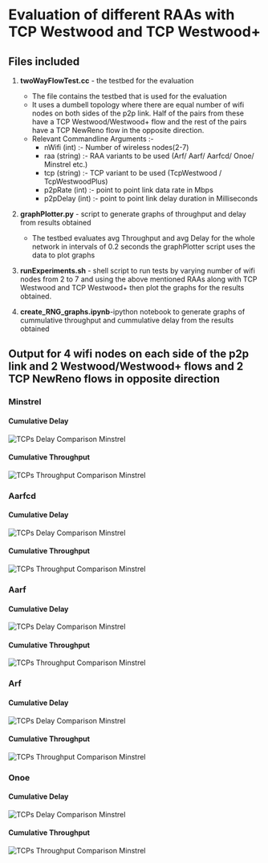 # Evaluation of different RAAs with TCP Westwood and TCP Westwood+

## Files included 

1. **twoWayFlowTest.cc** - the testbed for the evaluation
    * The file contains the testbed that is used for the evaluation
    * It uses a dumbell topology where there are equal number of wifi nodes on both sides of the p2p link. Half of the pairs from these have a TCP Westwood/Westwood+ flow and the rest of the pairs have a TCP NewReno flow in the opposite direction.
    * Relevant Commandline Arguments :-
        * nWifi (int) :- Number of wireless nodes(2-7)
        * raa (string) :- RAA variants to be used  (Arf/ Aarf/ Aarfcd/ Onoe/ Minstrel etc.)
        * tcp (string) :- TCP variant to be used (TcpWestwood / TcpWestwoodPlus)
        * p2pRate (int) :- point to point link data rate in Mbps
        * p2pDelay (int) :- point to point link delay duration in Milliseconds

2. **graphPlotter.py** - script to generate graphs of throughput and delay from results obtained 
    * The testbed evaluates avg Throughput and avg Delay for the whole network in intervals of 0.2 seconds the graphPlotter script uses the data to plot graphs
3. **runExperiments.sh** - shell script to run tests by varying number of wifi nodes from 2 to 7 and using the above mentioned RAAs along with TCP Westwood and TCP Westwood+ then plot the graphs for the results obtained.
4. **create_RNG_graphs.ipynb**-ipython notebook to generate graphs of cummulative throughput and cummulative delay from the results obtained

## Output for 4 wifi nodes on each side of the p2p link and 2 Westwood/Westwood+ flows and 2 TCP NewReno flows in opposite direction

### Minstrel
   #### Cumulative Delay
![TCPs Delay Comparison Minstrel](https://github.com/aps-y/Evaluation-of-different-RAAs-with-TCP-Westwood-and-TCP-Westwood-/blob/main/ReadmeResults/RNG_Averages/4nodes_cdf/Delay/Minstrel.png)
   #### Cumulative Throughput
![TCPs Throughput Comparison Minstrel](https://github.com/aps-y/Evaluation-of-different-RAAs-with-TCP-Westwood-and-TCP-Westwood-/blob/main/ReadmeResults/RNG_Averages/4nodes_cdf/Throughput/Minstrel.png)

### Aarfcd
   #### Cumulative Delay
![TCPs Delay Comparison Minstrel](https://github.com/aps-y/Evaluation-of-different-RAAs-with-TCP-Westwood-and-TCP-Westwood-/blob/main/ReadmeResults/RNG_Averages/4nodes_cdf/Delay/Aarfcd.png)
   #### Cumulative Throughput
![TCPs Throughput Comparison Minstrel](https://github.com/aps-y/Evaluation-of-different-RAAs-with-TCP-Westwood-and-TCP-Westwood-/blob/main/ReadmeResults/RNG_Averages/4nodes_cdf/Throughput/Aarfcd.png)

### Aarf
   #### Cumulative Delay
![TCPs Delay Comparison Minstrel](https://github.com/aps-y/Evaluation-of-different-RAAs-with-TCP-Westwood-and-TCP-Westwood-/blob/main/ReadmeResults/RNG_Averages/4nodes_cdf/Delay/Aarf.png)
   #### Cumulative Throughput
![TCPs Throughput Comparison Minstrel](https://github.com/aps-y/Evaluation-of-different-RAAs-with-TCP-Westwood-and-TCP-Westwood-/blob/main/ReadmeResults/RNG_Averages/4nodes_cdf/Throughput/Aarf.png)

### Arf
   #### Cumulative Delay
![TCPs Delay Comparison Minstrel](https://github.com/aps-y/Evaluation-of-different-RAAs-with-TCP-Westwood-and-TCP-Westwood-/blob/main/ReadmeResults/RNG_Averages/4nodes_cdf/Delay/Arf.png)
   #### Cumulative Throughput
![TCPs Throughput Comparison Minstrel](https://github.com/aps-y/Evaluation-of-different-RAAs-with-TCP-Westwood-and-TCP-Westwood-/blob/main/ReadmeResults/RNG_Averages/4nodes_cdf/Throughput/Arf.png)

### Onoe
   #### Cumulative Delay
![TCPs Delay Comparison Minstrel](https://github.com/aps-y/Evaluation-of-different-RAAs-with-TCP-Westwood-and-TCP-Westwood-/blob/main/ReadmeResults/RNG_Averages/4nodes_cdf/Delay/Onoe.png)
   #### Cumulative Throughput
![TCPs Throughput Comparison Minstrel](https://github.com/aps-y/Evaluation-of-different-RAAs-with-TCP-Westwood-and-TCP-Westwood-/blob/main/ReadmeResults/RNG_Averages/4nodes_cdf/Throughput/Onoe.png)

